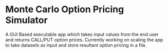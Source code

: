 # Monte Carlo Option Pricing Simulator
A GUI Based executable app which takes input values from the end user and returns CALL/PUT option prices. Currently working on scaling the app to take datasets as input and store resultant option pricing in a file.
